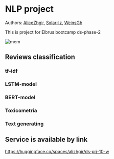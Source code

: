 # NLP project

Authors: [AliceZhgir](https://github.com/alizhgir), [Solar-Iz](https://github.com/Solar-Iz), [WeinsGh](https://github.com/WeinsGH) 

This is project for Elbrus bootcamp ds-phase-2

![mem](https://github.com/alizhgir/ds-prj-10-w/assets/109025285/e315cea0-41d4-4c39-9b85-c150adf8c414)


## Reviews classification

### tf-idf

### LSTM-model

### BERT-model

### Toxicometria

### Text generating

## Service is available by link
https://huggingface.co/spaces/alizhgir/ds-prj-10-w
